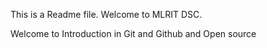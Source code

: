 This is a Readme file.
Welcome to MLRIT DSC.

Welcome to Introduction in Git and Github and Open source
